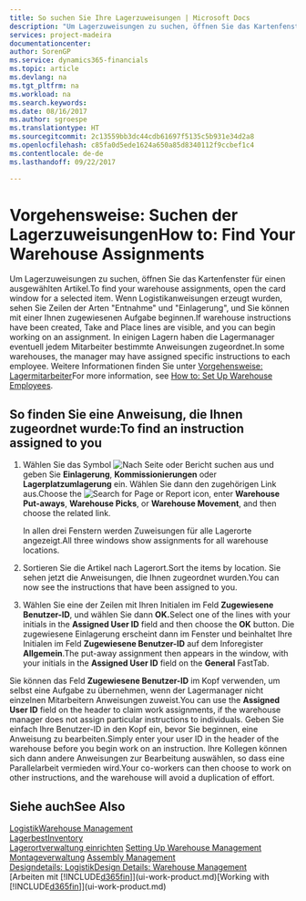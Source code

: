 ```yaml
---
title: So suchen Sie Ihre Lagerzuweisungen | Microsoft Docs
description: "Um Lagerzuweisungen zu suchen, öffnen Sie das Kartenfenster für einen ausgewählten Artikel. Wenn Logistikanweisungen erzeugt wurden, sehen Sie Zeilen der Arten \"Entnahme\" und \"Einlagerung\", und Sie können mit einer Ihnen zugewiesenen Aufgabe beginnen. In einigen Lagern haben die Lagermanager eventuell jedem Mitarbeiter bestimmte Anweisungen zugeordnet."
services: project-madeira
documentationcenter: 
author: SorenGP
ms.service: dynamics365-financials
ms.topic: article
ms.devlang: na
ms.tgt_pltfrm: na
ms.workload: na
ms.search.keywords: 
ms.date: 08/16/2017
ms.author: sgroespe
ms.translationtype: HT
ms.sourcegitcommit: 2c13559bb3dc44cdb61697f5135c5b931e34d2a8
ms.openlocfilehash: c85fa0d5ede1624a650a85d8340112f9ccbef1c4
ms.contentlocale: de-de
ms.lasthandoff: 09/22/2017

---
```

# <a name="how-to-find-your-warehouse-assignments"></a><span data-ttu-id="41096-105">Vorgehensweise: Suchen der Lagerzuweisungen</span><span class="sxs-lookup"><span data-stu-id="41096-105">How to: Find Your Warehouse Assignments</span></span>
<span data-ttu-id="41096-106">Um Lagerzuweisungen zu suchen, öffnen Sie das Kartenfenster für einen ausgewählten Artikel.</span><span class="sxs-lookup"><span data-stu-id="41096-106">To find your warehouse assignments, open the card window for a selected item.</span></span> <span data-ttu-id="41096-107">Wenn Logistikanweisungen erzeugt wurden, sehen Sie Zeilen der Arten "Entnahme" und "Einlagerung", und Sie können mit einer Ihnen zugewiesenen Aufgabe beginnen.</span><span class="sxs-lookup"><span data-stu-id="41096-107">If warehouse instructions have been created, Take and Place lines are visible, and you can begin working on an assignment.</span></span> <span data-ttu-id="41096-108">In einigen Lagern haben die Lagermanager eventuell jedem Mitarbeiter bestimmte Anweisungen zugeordnet.</span><span class="sxs-lookup"><span data-stu-id="41096-108">In some warehouses, the manager may have assigned specific instructions to each employee.</span></span> <span data-ttu-id="41096-109">Weitere Informationen finden Sie unter [Vorgehensweise: Lagermitarbeiter](warehouse-how-to-set-up-warehouse-employees.md)</span><span class="sxs-lookup"><span data-stu-id="41096-109">For more information, see [How to: Set Up Warehouse Employees](warehouse-how-to-set-up-warehouse-employees.md).</span></span>

## <a name="to-find-an-instruction-assigned-to-you"></a><span data-ttu-id="41096-110">So finden Sie eine Anweisung, die Ihnen zugeordnet wurde:</span><span class="sxs-lookup"><span data-stu-id="41096-110">To find an instruction assigned to you</span></span>  
1.  <span data-ttu-id="41096-111">Wählen Sie das Symbol ![Nach Seite oder Bericht suchen](media/ui-search/search_small.png "Nach Seite oder Bericht suchen") aus und geben Sie **Einlagerung**, **Kommissionierungen** oder **Lagerplatzumlagerung** ein. Wählen Sie dann den zugehörigen Link aus.</span><span class="sxs-lookup"><span data-stu-id="41096-111">Choose the ![Search for Page or Report](media/ui-search/search_small.png "Search for Page or Report icon") icon, enter **Warehouse Put-aways**, **Warehouse Picks**, or **Warehouse Movement**, and then choose the related link.</span></span>

    <span data-ttu-id="41096-112">In allen drei Fenstern werden Zuweisungen für alle Lagerorte angezeigt.</span><span class="sxs-lookup"><span data-stu-id="41096-112">All three windows show assignments for all warehouse locations.</span></span>  

2. <span data-ttu-id="41096-113">Sortieren Sie die Artikel nach Lagerort.</span><span class="sxs-lookup"><span data-stu-id="41096-113">Sort the items by location.</span></span> <span data-ttu-id="41096-114">Sie sehen jetzt die Anweisungen, die Ihnen zugeordnet wurden.</span><span class="sxs-lookup"><span data-stu-id="41096-114">You can now see the instructions that have been assigned to you.</span></span>  
3. <span data-ttu-id="41096-115">Wählen Sie eine der Zeilen mit Ihren Initialen im Feld **Zugewiesene Benutzer-ID**, und wählen Sie dann **OK.**</span><span class="sxs-lookup"><span data-stu-id="41096-115">Select one of the lines with your initials in the **Assigned User ID** field and then choose the **OK** button.</span></span> <span data-ttu-id="41096-116">Die zugewiesene Einlagerung erscheint dann im Fenster und beinhaltet Ihre Initialen im Feld **Zugewiesene Benutzer-ID** auf dem Inforegister **Allgemein**.</span><span class="sxs-lookup"><span data-stu-id="41096-116">The put-away assignment then appears in the window, with your initials in the **Assigned User ID** field on the **General** FastTab.</span></span>  

<span data-ttu-id="41096-117">Sie können das Feld **Zugewiesene Benutzer-ID** im Kopf verwenden, um selbst eine Aufgabe zu übernehmen, wenn der Lagermanager nicht einzelnen Mitarbeitern Anweisungen zuweist.</span><span class="sxs-lookup"><span data-stu-id="41096-117">You can use the **Assigned User ID** field on the header to claim work assignments, if the warehouse manager does not assign particular instructions to individuals.</span></span> <span data-ttu-id="41096-118">Geben Sie einfach Ihre Benutzer-ID in den Kopf ein, bevor Sie beginnen, eine Anweisung zu bearbeiten.</span><span class="sxs-lookup"><span data-stu-id="41096-118">Simply enter your user ID in the header of the warehouse before you begin work on an instruction.</span></span> <span data-ttu-id="41096-119">Ihre Kollegen können sich dann andere Anweisungen zur Bearbeitung auswählen, so dass eine Parallelarbeit vermieden wird.</span><span class="sxs-lookup"><span data-stu-id="41096-119">Your co-workers can then choose to work on other instructions, and the warehouse will avoid a duplication of effort.</span></span>  

## <a name="see-also"></a><span data-ttu-id="41096-120">Siehe auch</span><span class="sxs-lookup"><span data-stu-id="41096-120">See Also</span></span>  
[<span data-ttu-id="41096-121">Logistik</span><span class="sxs-lookup"><span data-stu-id="41096-121">Warehouse Management</span></span>](warehouse-manage-warehouse.md)  
[<span data-ttu-id="41096-122">Lagerbest</span><span class="sxs-lookup"><span data-stu-id="41096-122">Inventory</span></span>](inventory-manage-inventory.md)  
<span data-ttu-id="41096-123">[Lagerortverwaltung einrichten](warehouse-setup-warehouse.md)   </span><span class="sxs-lookup"><span data-stu-id="41096-123">[Setting Up Warehouse Management](warehouse-setup-warehouse.md)   </span></span>  
<span data-ttu-id="41096-124">[Montageverwaltung](assembly-assemble-items.md)  </span><span class="sxs-lookup"><span data-stu-id="41096-124">[Assembly Management](assembly-assemble-items.md)  </span></span>  
[<span data-ttu-id="41096-125">Designdetails: Logistik</span><span class="sxs-lookup"><span data-stu-id="41096-125">Design Details: Warehouse Management</span></span>](design-details-warehouse-management.md)  
<span data-ttu-id="41096-126">[Arbeiten mit [!INCLUDE[d365fin](includes/d365fin_md.md)]](ui-work-product.md)</span><span class="sxs-lookup"><span data-stu-id="41096-126">[Working with [!INCLUDE[d365fin](includes/d365fin_md.md)]](ui-work-product.md)</span></span> 

